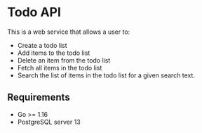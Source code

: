 # Todo API
This is a web service that allows a user to:
- Create a todo list
- Add items to the todo list
- Delete an item from the todo list
- Fetch all items in the todo list
- Search the list of items in the todo list for a given search text.

## Requirements
- Go >= 1.16
- PostgreSQL server 13
